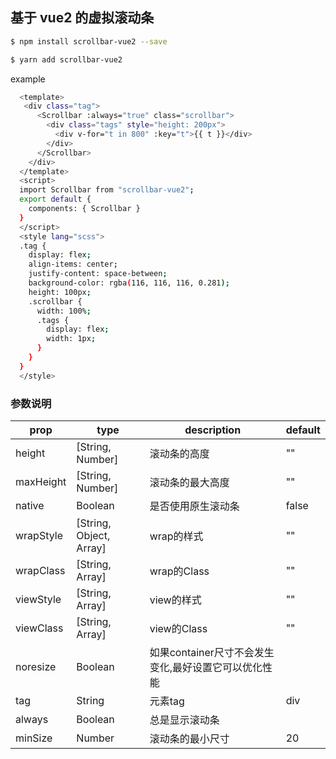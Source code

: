 ## 基于 vue2 的虚拟滚动条

```bash
$ npm install scrollbar-vue2 --save
```

```bash
$ yarn add scrollbar-vue2
```

example
```bash
  <template>
   <div class="tag">
      <Scrollbar :always="true" class="scrollbar">
        <div class="tags" style="height: 200px">
          <div v-for="t in 800" :key="t">{{ t }}</div>
        </div>
      </Scrollbar>
    </div>
  </template>
  <script>
  import Scrollbar from "scrollbar-vue2";
  export default {
    components: { Scrollbar }
  }
  </script>
  <style lang="scss">
  .tag {
    display: flex;
    align-items: center;
    justify-content: space-between;
    background-color: rgba(116, 116, 116, 0.281);
    height: 100px;
    .scrollbar {
      width: 100%;
      .tags {
        display: flex;
        width: 1px;
      }
    }
  }
  </style>

```

### 参数说明

<table>
  <thead>
    <tr>
      <th>prop</th>
      <th>type</th>
      <th>description</th>
      <th>default</th>
    </tr>
  </thead>
  <tbody>
  <tr>
    <td>height</td>
    <td>[String, Number]</td>
    <td>滚动条的高度</td>
    <td>""</td>
  </tr>
  <tr>
    <td>maxHeight</td>
    <td>[String, Number]</td>
    <td>滚动条的最大高度</td>
    <td>""</td>
  </tr>
  <tr>
    <td>native</td>
    <td>Boolean</td>
    <td>是否使用原生滚动条</td>
    <td>false</td>
  </tr>
  <tr>
    <td>wrapStyle</td>
    <td>[String, Object, Array]</td>
    <td>wrap的样式</td>
    <td>""</td>
  </tr>
  <tr>
    <td>wrapClass</td>
    <td>[String, Array]</td>
    <td>wrap的Class</td>
    <td>""</td>
  </tr>
  <tr>
    <td>viewStyle</td>
    <td>[String, Array]</td>
    <td>view的样式</td>
    <td>""</td>
  </tr>
  <tr>
    <td>viewClass</td>
    <td>[String, Array]</td>
    <td>view的Class</td>
    <td>""</td>
  </tr>
  <tr>
    <td>noresize</td>
    <td>Boolean</td>
    <td>如果container尺寸不会发生变化,最好设置它可以优化性能</td>
    <td></td>
  </tr>
  <tr>
    <td>tag</td>
    <td>String</td>
    <td>元素tag</td>
    <td>div</td>
  </tr>
  <tr>
    <td>always</td>
    <td>Boolean</td>
    <td>总是显示滚动条</td>
    <td></td>
  </tr>
  <tr>
    <td>minSize</td>
    <td>Number</td>
    <td>滚动条的最小尺寸</td>
    <td>20</td>
  </tr>
  </tbody>
</table>
